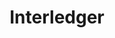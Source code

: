 ---
codehost: https://github.com/interledger
linkedin: https://linkedin.com/company/interledger-foundation
logohandle: interledger
sort: interledger
title: Interledger
twitter: https://x.com/interledger
website: https://interledger.org/
---